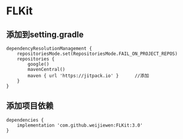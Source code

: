# FLKit 

## 添加到setting.gradle

```
dependencyResolutionManagement {
    repositoriesMode.set(RepositoriesMode.FAIL_ON_PROJECT_REPOS)
    repositories {
        google()
        mavenCentral()
        maven { url 'https://jitpack.io' }      //添加
    }
}
```

## 添加项目依赖
```
dependencies {
	implementation 'com.github.weijiewen:FLKit:3.0'
}
```